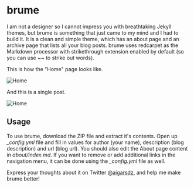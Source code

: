 # brume

I am not a designer so I cannot impress you with breathtaking Jekyll themes, but brume is something that just came to my mind and I had to build it. It is a clean and simple theme, which has an about page and an archive page that lists all your blog posts. brume uses redcarpet as the Markdown processor with strikethrough extension enabled by default (so you can use ~~ to strike out words).

This is how the "Home" page looks like.

![Home](http://i43.tinypic.com/x1kh3b.png)

And this is a single post.

![Home](http://i39.tinypic.com/w8xcon.png)

## Usage

To use brume, download the ZIP file and extract it's contents. Open up *_config.yml* file and fill in values for author (your name), description (blog description) and url (blog url). You should also edit the About page content in *about/index.md*. If you want to remove or add additional links in the navigation menu, it can be done using the *_config.yml* file as well.

Express your thoughts about it on Twitter [@aigarsdz](http://twitter.com/aigarsdz), and help me make brume better!
